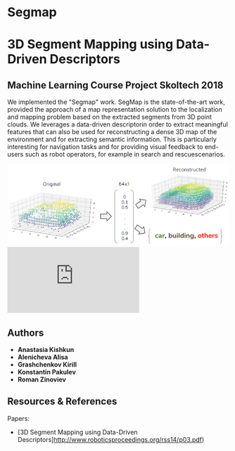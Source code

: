 # Segmap
# 3D Segment Mapping using Data-Driven Descriptors
## Machine Learning Course Project Skoltech 2018
 
We implemented the "Segmap" work.  SegMap is the state-of-the-art work, provided the approach of a map representation solution to the localization and mapping problem based on the extracted segments from 3D point clouds. We leverages a data-driven descriptorin order to extract meaningful features that can also be used for reconstructing a dense 3D map of the environment and for extracting semantic information. This is particularly interesting for navigation tasks and for providing visual feedback to end-users such as robot operators, for example in search and rescuescenarios.

 ![alt text](https://github.com/Kichkun/segmap_machine_learning_project/blob/master/plots/scheme.png "General scheme")
![alt text](http://www.roboticsproceedings.org/rss14/p03.pdf "Segmap")

## Authors

* **Anastasia Kishkun** 
* **Alenicheva Alisa** 
* **Grashchenkov Kirill** 
* **Konstantin Pakulev** 
* **Roman Zinoviev** 

## Resources & References

Papers:

- [3D Segment Mapping using Data-Driven Descriptors]http://www.roboticsproceedings.org/rss14/p03.pdf)

